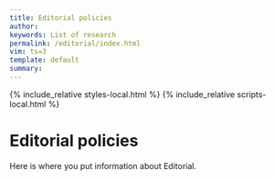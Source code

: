 ```yaml
---
title: Editorial policies 
author: 
keywords: List of research
permalink: /editorial/index.html
vim: ts=3
template: default
summary: 
---
```


{% include_relative styles-local.html %}
{% include_relative scripts-local.html %}

# Editorial policies #

Here is where you put information about Editorial.

